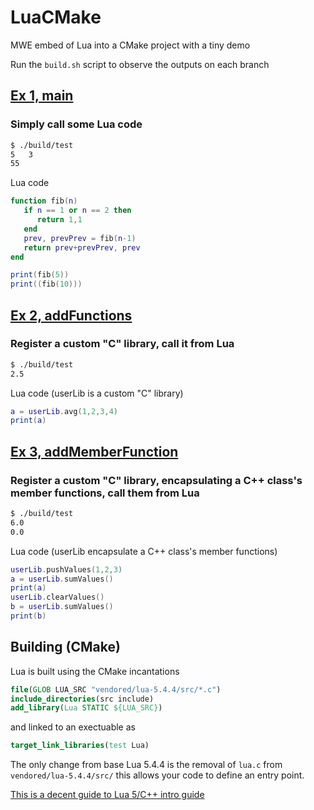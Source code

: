 # LuaCMake
MWE embed of Lua into a CMake project with a tiny demo

Run the ```build.sh``` script to 
observe the outputs on each branch 

## [Ex 1, main](https://github.com/Jerboa-app/Lua-Embed-CMake/tree/main) 

### Simply call some Lua code

```bash
$ ./build/test 
5	3
55
```

Lua code

```Lua
function fib(n)
   if n == 1 or n == 2 then
      return 1,1
   end
   prev, prevPrev = fib(n-1)
   return prev+prevPrev, prev
end

print(fib(5))
print((fib(10)))
```


## [Ex 2, addFunctions](https://github.com/Jerboa-app/Lua-Embed-CMake/tree/addFunctions) 

### Register a custom "C" library, call it from Lua

```bash
$ ./build/test 
2.5
```

Lua code (userLib is a custom "C" library)

```Lua
a = userLib.avg(1,2,3,4)
print(a)
```

## [Ex 3, addMemberFunction](https://github.com/Jerboa-app/Lua-Embed-CMake/tree/addMemberFunction) 

### Register a custom "C" library, encapsulating a C++ class's member functions, call them from Lua

```bash
$ ./build/test 
6.0
0.0
```

Lua code (userLib encapsulate a C++ class's member functions)

```Lua
userLib.pushValues(1,2,3)
a = userLib.sumValues()
print(a)
userLib.clearValues()
b = userLib.sumValues()
print(b)
```

## Building (CMake)

Lua is built using the CMake incantations

```CMake
file(GLOB LUA_SRC "vendored/lua-5.4.4/src/*.c")
include_directories(src include)
add_library(Lua STATIC ${LUA_SRC})
```

and linked to an exectuable as 

```CMake
target_link_libraries(test Lua)
```

The only change from base Lua 5.4.4 is the removal of ```lua.c``` from ```vendored/lua-5.4.4/src/``` this allows your code to define an entry point. 

[This is a decent guide to Lua 5/C++ intro guide](https://www.cs.usfca.edu/~galles/cs420/lecture/LuaLectures/LuaAndC.html)
